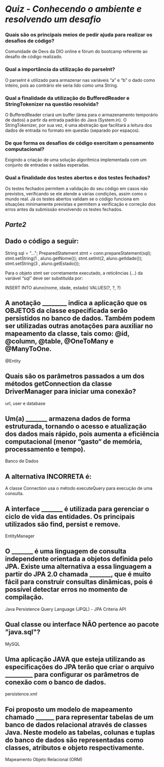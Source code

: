 # **_Quiz - Conhecendo o ambiente e resolvendo um desafio_**

### Quais são os principais meios de pedir ajuda para realizar os desafios de código?

Comunidade de Devs da DIO online e fórum do bootcamp referente ao desafio de código realizado.

### Qual a importância da utilização do parseInt?
O parseInt é utilizado para armazenar nas variáveis “a” e “b” o dado como inteiro, pois ao contrário ele seria lido como uma String.


### Qual a finalidade da utilização do BufferedReader e StringTokenizer na questão resolvida?

O BufferedReader criará um buffer (área para o armazenamento temporário de dados) a partir da entrada padrão do Java (System.in). O StringTokenizer, por sua vez, é uma abstração que facilitará a leitura dos dados de entrada no formato em questão (separado por espaços).

### De que forma os desafios de código exercitam o pensamento computacional?

Exigindo a criação de uma solução algorítmica implementada com um conjunto de entradas e saídas esperadas.

### Qual a finalidade dos testes abertos e dos testes fechados?
Os testes fechados permitem a validação do seu código em casos não previstos, verificando se ele atende a várias condições, assim como o mundo real. Já os testes abertos validam se o código funciona em situações minimamente previstas e permitem a verificação e correção dos erros antes da submissão envolvendo os testes fechados.

## _**Parte2**_

## Dado o código a seguir:

String sql = "...";
PreparedStatement stmt = conn.prepareStatement(sql);
stmt.setString(1 , aluno.getNome());
stmt.setInt(2, aluno.getIdade());
stmt.setString(3 , aluno.getEstado());

Para o objeto stmt ser corretamente executado, a reticências (...) da variável “sql” deve ser substituída por:

INSERT INTO aluno(nome, idade, estado) VALUES(?, ?, ?)

## A anotação ________ indica a aplicação que os OBJETOS da classe especificada serão persistidos no banco de dados. Também podem ser utilizadas outras anotações para auxiliar no mapeamento da classe, tais como: @id, @column, @table, @OneToMany e @ManyToOne.

@Entity

## Quais são os parâmetros passados a um dos métodos getConnection da classe DriverManager para iniciar uma conexão?

url, user e database

## Um(a) _______ armazena dados de forma estruturada, tornando o acesso e atualização dos dados mais rápido, pois aumenta a eficiência computacional (menor “gasto“ de memória, processamento e tempo).

Banco de Dados


## A alternativa INCORRETA é:

A classe Connection usa o método executeQuery para execução de uma consulta.

## A interface _______  é utilizada para gerenciar o ciclo de vida das entidades. Os principais utilizados são find, persist e remove.

EntityManager

## O _______ é uma linguagem de consulta independente orientada a objetos definida pelo JPA. Existe uma alternativa a essa linguagem a partir do JPA 2.0 chamada _______, que é muito fácil para construir consultas dinâmicas, pois é possível detectar erros no momento de compilação.

Java Persistence Query Language (JPQL) - JPA Criteria API

## Qual classe ou interface NÃO pertence ao pacote "java.sql"?

MySQL

## Uma aplicação JAVA que esteja utilizando as especificações do JPA terão que criar o arquivo _________ para configurar os parâmetros de conexão com o banco de dados.

persistence.xml


## Foi proposto um modelo de mapeamento chamado ______ para representar tabelas de um banco de dados relacional através de classes Java. Neste modelo as tabelas, colunas e tuplas do banco de dados são representadas como classes, atributos e objeto respectivamente.

Mapeamento Objeto Relacional (ORM)

